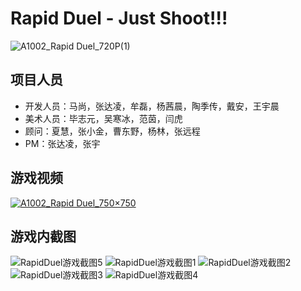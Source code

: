 

# Rapid Duel - Just Shoot!!!

![A1002_Rapid Duel_720P(1)](https://user-images.githubusercontent.com/64057282/114544449-3648e200-9c8d-11eb-83df-1e76383a9413.jpg)

## 项目人员
* 开发人员：马尚，张达凌，牟磊，杨茜晨，陶季传，戴安，王宇晨
* 美术人员：毕志元，吴寒冰，范茵，闫虎
* 顾问：夏慧，张小金，曹东野，杨林，张远程
* PM：张达凌，张宇

## 游戏视频
[![A1002_Rapid Duel_750×750](https://user-images.githubusercontent.com/64057282/114544458-3943d280-9c8d-11eb-8693-2ad7074ea55b.jpg)](https://user-images.githubusercontent.com/64057282/114544711-93dd2e80-9c8d-11eb-8bc9-cf8850c358cf.mp4)

## 游戏内截图
![RapidDuel游戏截图5](https://user-images.githubusercontent.com/64057282/114544435-321cc480-9c8d-11eb-9de0-076b57248812.jpg)
![RapidDuel游戏截图1](https://user-images.githubusercontent.com/64057282/114544473-4234a400-9c8d-11eb-9e16-e311cd4bae5d.jpg)
![RapidDuel游戏截图2](https://user-images.githubusercontent.com/64057282/114544480-42cd3a80-9c8d-11eb-8a34-6ccbafc1c75c.jpg)
![RapidDuel游戏截图3](https://user-images.githubusercontent.com/64057282/114544481-43fe6780-9c8d-11eb-8768-23a881b05e1d.jpg)
![RapidDuel游戏截图4](https://user-images.githubusercontent.com/64057282/114544486-452f9480-9c8d-11eb-818d-57483df0ef52.jpg)
